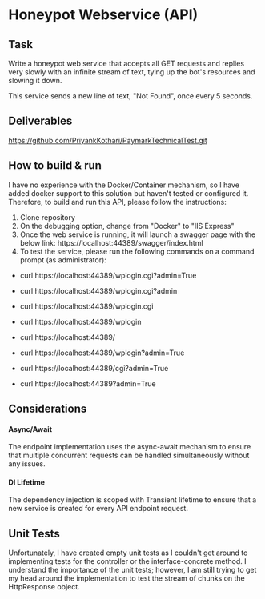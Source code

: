 # Honeypot Webservice (API)
## Task
Write a honeypot web service that accepts all GET requests and replies very slowly with an infinite stream of text, tying up the bot's resources and slowing it down.

This service sends a new line of text, "Not Found", once every 5 seconds.

## Deliverables
https://github.com/PriyankKothari/PaymarkTechnicalTest.git

## How to build & run

  I have no experience with the Docker/Container mechanism, so I have added docker support to this solution but haven't tested or configured it. Therefore, to build and run this API, please follow the instructions:
1.	Clone repository
2.	On the debugging option, change from "Docker" to "IIS Express"
3.	Once the web service is running, it will launch a swagger page with the below link:
https://localhost:44389/swagger/index.html
4.	To test the service, please run the following commands on a command prompt (as administrator):
  - curl https://localhost:44389/wplogin.cgi?admin=True

  - curl https://localhost:44389/wplogin.cgi?admin

  - curl https://localhost:44389/wplogin.cgi

  - curl https://localhost:44389/wplogin

  - curl https://localhost:44389/

  - curl https://localhost:44389/wplogin?admin=True

  - curl https://localhost:44389/cgi?admin=True

  - curl https://localhost:44389?admin=True

## Considerations
#### Async/Await
  The endpoint implementation uses the async-await mechanism to ensure that multiple concurrent requests can be handled simultaneously without any issues.
#### DI Lifetime
  The dependency injection is scoped with Transient lifetime to ensure that a new service is created for every API endpoint request.

## Unit Tests
Unfortunately, I have created empty unit tests as I couldn't get around to implementing tests for the controller or the interface-concrete method. I understand the importance of the unit tests; however, I am still trying to get my head around the implementation to test the stream of chunks on the HttpResponse object.
